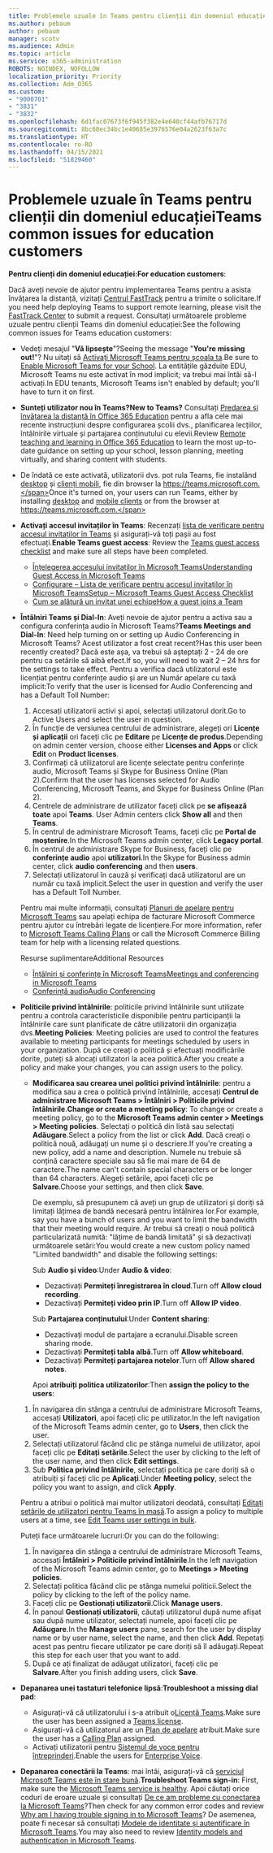 ```yaml
---
title: Problemele uzuale în Teams pentru clienții din domeniul educației
ms.author: pebaum
author: pebaum
manager: scotv
ms.audience: Admin
ms.topic: article
ms.service: o365-administration
ROBOTS: NOINDEX, NOFOLLOW
localization_priority: Priority
ms.collection: Adm_O365
ms.custom:
- "9000701"
- "3831"
- "3832"
ms.openlocfilehash: 6d1fac07673f6f945f382e4e640cf44afb76717d
ms.sourcegitcommit: 8bc60ec34bc1e40685e3976576e04a2623f63a7c
ms.translationtype: HT
ms.contentlocale: ro-RO
ms.lasthandoff: 04/15/2021
ms.locfileid: "51829460"
---
```

# <a name="teams-common-issues-for-education-customers"></a><span data-ttu-id="9da6f-102">Problemele uzuale în Teams pentru clienții din domeniul educației</span><span class="sxs-lookup"><span data-stu-id="9da6f-102">Teams common issues for education customers</span></span>

<span data-ttu-id="9da6f-103">**Pentru clienți din domeniul educației:**</span><span class="sxs-lookup"><span data-stu-id="9da6f-103">**For education customers**:</span></span>

<span data-ttu-id="9da6f-104">Dacă aveți nevoie de ajutor pentru implementarea Teams pentru a asista învățarea la distanță, vizitați [Centrul FastTrack](https://www.microsoft.com/fasttrack) pentru a trimite o solicitare.</span><span class="sxs-lookup"><span data-stu-id="9da6f-104">If you need help deploying Teams to support remote learning, please visit the [FastTrack Center](https://www.microsoft.com/fasttrack) to submit a request.</span></span> <span data-ttu-id="9da6f-105">Consultați următoarele probleme uzuale pentru clienții Teams din domeniul educației:</span><span class="sxs-lookup"><span data-stu-id="9da6f-105">See the following common issues for Teams education customers:</span></span>

- <span data-ttu-id="9da6f-106">Vedeți mesajul "**Vă lipsește**"?</span><span class="sxs-lookup"><span data-stu-id="9da6f-106">Seeing the message "**You're missing out!**"?</span></span> <span data-ttu-id="9da6f-107">Nu uitați să [Activați Microsoft Teams pentru școala ta](https://docs.microsoft.com/microsoft-365/education/intune-edu-trial/enable-microsoft-teams).</span><span class="sxs-lookup"><span data-stu-id="9da6f-107">Be sure to [Enable Microsoft Teams for your School](https://docs.microsoft.com/microsoft-365/education/intune-edu-trial/enable-microsoft-teams).</span></span> <span data-ttu-id="9da6f-108">La entitățile găzduite EDU, Microsoft Teams nu este activat în mod implicit; va trebui mai întâi să-l activați.</span><span class="sxs-lookup"><span data-stu-id="9da6f-108">In EDU tenants, Microsoft Teams isn't enabled by default; you'll have to turn it on first.</span></span>

- <span data-ttu-id="9da6f-109">**Sunteți utilizator nou în Teams?**</span><span class="sxs-lookup"><span data-stu-id="9da6f-109">**New to Teams?**</span></span> <span data-ttu-id="9da6f-110">Consultați [Predarea și învățarea la distanță în Office 365 Education](https://support.office.com/article/remote-teaching-and-learning-in-office-365-education-f651ccae-7b65-478b-8366-51bb884025c4) pentru a afla cele mai recente instrucțiuni despre configurarea școlii dvs., planificarea lecțiilor, întâlnirile virtuale și partajarea conținutului cu elevii.</span><span class="sxs-lookup"><span data-stu-id="9da6f-110">Review [Remote teaching and learning in Office 365 Education](https://support.office.com/article/remote-teaching-and-learning-in-office-365-education-f651ccae-7b65-478b-8366-51bb884025c4) to learn the most up-to-date guidance on setting up your school, lesson planning, meeting virtually, and sharing content with students.</span></span>

- <span data-ttu-id="9da6f-111">De îndată ce este activată, utilizatorii dvs. pot rula Teams, fie instalând [desktop](https://docs.microsoft.com/MicrosoftTeams/get-clients#desktop-client) și [clienți mobili](https://docs.microsoft.com/MicrosoftTeams/get-clients#mobile-clients), fie din browser la https://teams.microsoft.com.</span><span class="sxs-lookup"><span data-stu-id="9da6f-111">Once it's turned on, your users can run Teams, either by installing [desktop](https://docs.microsoft.com/MicrosoftTeams/get-clients#desktop-client) and [mobile clients](https://docs.microsoft.com/MicrosoftTeams/get-clients#mobile-clients) or from the browser at https://teams.microsoft.com.</span></span>

- <span data-ttu-id="9da6f-112">**Activați accesul invitaților în Teams**: Recenzați [lista de verificare pentru accesul invitaților în Teams](https://docs.microsoft.com/microsoftteams/guest-access-checklist) și asigurați-vă toți pașii au fost efectuați.</span><span class="sxs-lookup"><span data-stu-id="9da6f-112">**Enable Teams guest access**: Review the [Teams guest access checklist](https://docs.microsoft.com/microsoftteams/guest-access-checklist) and make sure all steps have been completed.</span></span>
    - [<span data-ttu-id="9da6f-113">Înțelegerea accesului invitaților în Microsoft Teams</span><span class="sxs-lookup"><span data-stu-id="9da6f-113">Understanding Guest Access in Microsoft Teams</span></span>](https://docs.microsoft.com/microsoftteams/guest-access)
    - [<span data-ttu-id="9da6f-114">Configurare – Lista de verificare pentru accesul invitaților în Microsoft Teams</span><span class="sxs-lookup"><span data-stu-id="9da6f-114">Setup – Microsoft Teams Guest Access Checklist</span></span>](https://docs.microsoft.com/microsoftteams/guest-access-checklist)
    - [<span data-ttu-id="9da6f-115">Cum se alătură un invitat unei echipe</span><span class="sxs-lookup"><span data-stu-id="9da6f-115">How a guest joins a Team</span></span>](https://docs.microsoft.com/microsoftteams/guest-joins)

- <span data-ttu-id="9da6f-116">**Întâlniri Teams și Dial-In**: Aveți nevoie de ajutor pentru a activa sau a configura conferința audio în Microsoft Teams?</span><span class="sxs-lookup"><span data-stu-id="9da6f-116">**Teams Meetings and Dial-In**: Need help turning on or setting up Audio Conferencing in Microsoft Teams?</span></span> <span data-ttu-id="9da6f-117">Acest utilizator a fost creat recent?</span><span class="sxs-lookup"><span data-stu-id="9da6f-117">Has this user been recently created?</span></span> <span data-ttu-id="9da6f-118">Dacă este așa, va trebui să așteptați 2 - 24 de ore pentru ca setările să aibă efect.</span><span class="sxs-lookup"><span data-stu-id="9da6f-118">If so, you will need to wait 2 – 24 hrs for the settings to take effect.</span></span> <span data-ttu-id="9da6f-119">Pentru a verifica dacă utilizatorul este licențiat pentru conferințe audio și are un Număr apelare cu taxă implicit:</span><span class="sxs-lookup"><span data-stu-id="9da6f-119">To verify that the user is licensed for Audio Conferencing and has a Default Toll Number:</span></span>
    1. <span data-ttu-id="9da6f-120">Accesați utilizatorii activi și apoi, selectați utilizatorul dorit.</span><span class="sxs-lookup"><span data-stu-id="9da6f-120">Go to Active Users and select the user in question.</span></span>
    2. <span data-ttu-id="9da6f-121">În funcție de versiunea centrului de administrare, alegeți ori **Licențe și aplicații** ori faceți clic pe **Editare** pe **Licențe de produs**.</span><span class="sxs-lookup"><span data-stu-id="9da6f-121">Depending on admin center version, choose either **Licenses and Apps** or click **Edit** on **Product licenses**.</span></span>
    3. <span data-ttu-id="9da6f-122">Confirmați că utilizatorul are licențe selectate pentru conferințe audio, Microsoft Teams și Skype for Business Online (Plan 2).</span><span class="sxs-lookup"><span data-stu-id="9da6f-122">Confirm that the user has licenses selected for Audio Conferencing, Microsoft Teams, and Skype for Business Online (Plan 2).</span></span>
    4. <span data-ttu-id="9da6f-123">Centrele de administrare de utilizator faceți click pe **se afișează toate** apoi **Teams**. </span><span class="sxs-lookup"><span data-stu-id="9da6f-123">User Admin centers click **Show all** and then **Teams**.</span></span>
    5. <span data-ttu-id="9da6f-124">În centrul de administrare Microsoft Teams, faceți clic pe **Portal de moștenire**.</span><span class="sxs-lookup"><span data-stu-id="9da6f-124">In the Microsoft Teams admin center, click **Legacy portal**.</span></span>
    6. <span data-ttu-id="9da6f-125">În centrul de administrare Skype for Business, faceți clic pe **conferințe audio** apoi **utilizatori**.</span><span class="sxs-lookup"><span data-stu-id="9da6f-125">In the Skype for Business admin center, click **audio conferencing** and then **users**.</span></span>
    7. <span data-ttu-id="9da6f-126">Selectați utilizatorul în cauză și verificați dacă utilizatorul are un număr cu taxă implicit.</span><span class="sxs-lookup"><span data-stu-id="9da6f-126">Select the user in question and verify the user has a Default Toll Number.</span></span>

    <span data-ttu-id="9da6f-127">Pentru mai multe informații, consultați [Planuri de apelare pentru Microsoft Teams](https://docs.microsoft.com/microsoftteams/calling-plans-for-office-365) sau apelați echipa de facturare Microsoft Commerce pentru ajutor cu întrebări legate de licențiere.</span><span class="sxs-lookup"><span data-stu-id="9da6f-127">For more information, refer to [Microsoft Teams Calling Plans](https://docs.microsoft.com/microsoftteams/calling-plans-for-office-365) or call the Microsoft Commerce Billing team for help with a licensing related questions.</span></span>

    <span data-ttu-id="9da6f-128">Resurse suplimentare</span><span class="sxs-lookup"><span data-stu-id="9da6f-128">Additional Resources</span></span>

    - [<span data-ttu-id="9da6f-129">Întâlniri și conferințe în Microsoft Teams</span><span class="sxs-lookup"><span data-stu-id="9da6f-129">Meetings and conferencing in Microsoft Teams</span></span>](https://docs.microsoft.com/microsoftteams/deploy-meetings-microsoft-teams-landing-page)
    - [<span data-ttu-id="9da6f-130">Conferință audio</span><span class="sxs-lookup"><span data-stu-id="9da6f-130">Audio Conferencing</span></span>](https://docs.microsoft.com/microsoftteams/audio-conferencing-in-office-365)

- <span data-ttu-id="9da6f-131">**Politicile privind întâlnirile**: politicile privind întâlnirile sunt utilizate pentru a controla caracteristicile disponibile pentru participanții la întâlnirile care sunt planificate de către utilizatorii din organizația dvs.</span><span class="sxs-lookup"><span data-stu-id="9da6f-131">**Meeting Policies**: Meeting policies are used to control the features available to meeting participants for meetings scheduled by users in your organization.</span></span> <span data-ttu-id="9da6f-132">După ce creați o politică și efectuați modificările dorite, puteți să alocați utilizatori la acea politică.</span><span class="sxs-lookup"><span data-stu-id="9da6f-132">After you create a policy and make your changes, you can assign users to the policy.</span></span>

    - <span data-ttu-id="9da6f-133">**Modificarea sau crearea unei politici privind întâlnirile**: pentru a modifica sau a crea o politică privind întâlnirile, accesați **Centrul de administrare Microsoft Teams > Întâlniri > Politicile privind întâlnirile**.</span><span class="sxs-lookup"><span data-stu-id="9da6f-133">**Change or create a meeting policy**: To change or create a meeting policy, go to the **Microsoft Teams admin center > Meetings > Meeting policies**.</span></span> <span data-ttu-id="9da6f-134">Selectați o politică din listă sau selectați **Adăugare**.</span><span class="sxs-lookup"><span data-stu-id="9da6f-134">Select a policy from the list or click **Add**.</span></span> <span data-ttu-id="9da6f-135">Dacă creați o politică nouă, adăugați un nume și o descriere.</span><span class="sxs-lookup"><span data-stu-id="9da6f-135">If you're creating a new policy, add a name and description.</span></span> <span data-ttu-id="9da6f-136">Numele nu trebuie să conțină caractere speciale sau să fie mai mare de 64 de caractere.</span><span class="sxs-lookup"><span data-stu-id="9da6f-136">The name can't contain special characters or be longer than 64 characters.</span></span> <span data-ttu-id="9da6f-137">Alegeți setările, apoi faceți clic pe **Salvare**.</span><span class="sxs-lookup"><span data-stu-id="9da6f-137">Choose your settings, and then click **Save**.</span></span> 
    
        <span data-ttu-id="9da6f-138">De exemplu, să presupunem că aveți un grup de utilizatori și doriți să limitați lățimea de bandă necesară pentru întâlnirea lor.</span><span class="sxs-lookup"><span data-stu-id="9da6f-138">For example, say you have a bunch of users and you want to limit the bandwidth that their meeting would require.</span></span> <span data-ttu-id="9da6f-139">Ar trebui să creați o nouă politică particularizată numită: "lățime de bandă limitată" și să dezactivați următoarele setări:</span><span class="sxs-lookup"><span data-stu-id="9da6f-139">You would create a new custom policy named "Limited bandwidth" and disable the following settings:</span></span>

        <span data-ttu-id="9da6f-140">Sub **Audio și video**:</span><span class="sxs-lookup"><span data-stu-id="9da6f-140">Under **Audio & video**:</span></span>
        - <span data-ttu-id="9da6f-141">Dezactivați **Permiteți înregistrarea în cloud**.</span><span class="sxs-lookup"><span data-stu-id="9da6f-141">Turn off **Allow cloud recording**.</span></span>
        - <span data-ttu-id="9da6f-142">Dezactivați **Permiteți video prin IP**.</span><span class="sxs-lookup"><span data-stu-id="9da6f-142">Turn off **Allow IP video**.</span></span>

        <span data-ttu-id="9da6f-143">Sub **Partajarea conținutului**:</span><span class="sxs-lookup"><span data-stu-id="9da6f-143">Under **Content sharing**:</span></span>

        - <span data-ttu-id="9da6f-144">Dezactivați modul de partajare a ecranului.</span><span class="sxs-lookup"><span data-stu-id="9da6f-144">Disable screen sharing mode.</span></span>
        - <span data-ttu-id="9da6f-145">Dezactivați **Permiteți tabla albă**.</span><span class="sxs-lookup"><span data-stu-id="9da6f-145">Turn off **Allow whiteboard**.</span></span>
        - <span data-ttu-id="9da6f-146">Dezactivați **Permiteți partajarea notelor**.</span><span class="sxs-lookup"><span data-stu-id="9da6f-146">Turn off **Allow shared notes**.</span></span>

        <span data-ttu-id="9da6f-147">Apoi **atribuiți politica utilizatorilor**:</span><span class="sxs-lookup"><span data-stu-id="9da6f-147">Then **assign the policy to the users**:</span></span>

    1. <span data-ttu-id="9da6f-148">În navigarea din stânga a centrului de administrare Microsoft Teams, accesați **Utilizatori**, apoi faceți clic pe utilizator.</span><span class="sxs-lookup"><span data-stu-id="9da6f-148">In the left navigation of the Microsoft Teams admin center, go to **Users**, then click the user.</span></span>
    2. <span data-ttu-id="9da6f-149">Selectați utilizatorul făcând clic pe stânga numelui de utilizator, apoi faceți clic pe **Editați setările**.</span><span class="sxs-lookup"><span data-stu-id="9da6f-149">Select the user by clicking to the left of the user name, and then click **Edit settings**.</span></span>
    3. <span data-ttu-id="9da6f-150">Sub **Politica privind întâlnirile**, selectați politica pe care doriți să o atribuiți și faceți clic pe **Aplicați**.</span><span class="sxs-lookup"><span data-stu-id="9da6f-150">Under **Meeting policy**, select the policy you want to assign, and click **Apply**.</span></span>

    <span data-ttu-id="9da6f-151">Pentru a atribui o politică mai multor utilizatori deodată, consultați [Editați setările de utilizatori pentru Teams în masă](https://docs.microsoft.com/microsoftteams/edit-user-settings-in-bulk).</span><span class="sxs-lookup"><span data-stu-id="9da6f-151">To assign a policy to multiple users at a time, see [Edit Teams user settings in bulk](https://docs.microsoft.com/microsoftteams/edit-user-settings-in-bulk).</span></span>

    <span data-ttu-id="9da6f-152">Puteți face următoarele lucruri:</span><span class="sxs-lookup"><span data-stu-id="9da6f-152">Or you can do the following:</span></span>
    1. <span data-ttu-id="9da6f-153">În navigarea din stânga a centrului de administrare Microsoft Teams, accesați **Întâlniri > Politicile privind întâlnirile**.</span><span class="sxs-lookup"><span data-stu-id="9da6f-153">In the left navigation of the Microsoft Teams admin center, go to **Meetings > Meeting policies**.</span></span>
    2. <span data-ttu-id="9da6f-154">Selectați politica făcând clic pe stânga numelui politicii.</span><span class="sxs-lookup"><span data-stu-id="9da6f-154">Select the policy by clicking to the left of the policy name.</span></span>
    3. <span data-ttu-id="9da6f-155">Faceți clic pe **Gestionați utilizatorii**.</span><span class="sxs-lookup"><span data-stu-id="9da6f-155">Click **Manage users**.</span></span>
    4. <span data-ttu-id="9da6f-156">În panoul **Gestionați utilizatorii**, căutați utilizatorul după nume afișat sau după nume utilizator, selectați numele, apoi faceți clic pe **Adăugare**.</span><span class="sxs-lookup"><span data-stu-id="9da6f-156">In the **Manage users** pane, search for the user by display name or by user name, select the name, and then click **Add**.</span></span> <span data-ttu-id="9da6f-157">Repetați acest pas pentru fiecare utilizator pe care doriți să îl adăugați.</span><span class="sxs-lookup"><span data-stu-id="9da6f-157">Repeat this step for each user that you want to add.</span></span>
    5. <span data-ttu-id="9da6f-158">După ce ați finalizat de adăugat utilizatori, faceți clic pe **Salvare**.</span><span class="sxs-lookup"><span data-stu-id="9da6f-158">After you finish adding users, click **Save**.</span></span>

- <span data-ttu-id="9da6f-159">**Depanarea unei tastaturi telefonice lipsă**:</span><span class="sxs-lookup"><span data-stu-id="9da6f-159">**Troubleshoot a missing dial pad**:</span></span>
    - <span data-ttu-id="9da6f-160">Asigurați-vă că utilizatorului i s-a atribuit o[Licență Teams](https://docs.microsoft.com/MicrosoftTeams/assign-teams-licenses).</span><span class="sxs-lookup"><span data-stu-id="9da6f-160">Make sure the user has been assigned a [Teams license](https://docs.microsoft.com/MicrosoftTeams/assign-teams-licenses).</span></span>
    - <span data-ttu-id="9da6f-161">Asigurați-vă că utilizatorul are un [Plan de apelare](https://docs.microsoft.com/MicrosoftTeams/calling-plan-landing-page) atribuit.</span><span class="sxs-lookup"><span data-stu-id="9da6f-161">Make sure the user has a [Calling Plan](https://docs.microsoft.com/MicrosoftTeams/calling-plan-landing-page) assigned.</span></span>
    - <span data-ttu-id="9da6f-162">Activați utilizatorii pentru [Sistemul de voce pentru întreprinderi](https://docs.microsoft.com/skypeforbusiness/skype-for-business-hybrid-solutions/plan-your-phone-system-cloud-pbx-solution/enable-users-for-enterprise-voice-online-and-phone-system-voicemail#to-enable-your-users-for-phone-system-in-office-365-voice-and-voicemail).</span><span class="sxs-lookup"><span data-stu-id="9da6f-162">Enable the users for [Enterprise Voice](https://docs.microsoft.com/skypeforbusiness/skype-for-business-hybrid-solutions/plan-your-phone-system-cloud-pbx-solution/enable-users-for-enterprise-voice-online-and-phone-system-voicemail#to-enable-your-users-for-phone-system-in-office-365-voice-and-voicemail).</span></span>

- <span data-ttu-id="9da6f-163">**Depanarea conectării la Teams**: mai întâi, asigurați-vă că [serviciul Microsoft Teams este în stare bună](https://admin.microsoft.com/Adminportal/Home?source=applauncher#/servicehealth).</span><span class="sxs-lookup"><span data-stu-id="9da6f-163">**Troubleshoot Teams sign-in**: First, make sure the [Microsoft Teams service is healthy](https://admin.microsoft.com/Adminportal/Home?source=applauncher#/servicehealth).</span></span> <span data-ttu-id="9da6f-164">Apoi căutați orice coduri de eroare uzuale și consultați [De ce am probleme cu conectarea la Microsoft Teams](https://support.office.com/article/a02f683b-61a3-4008-9447-ee60c5593b0f)?</span><span class="sxs-lookup"><span data-stu-id="9da6f-164">Then check for any common error codes and review [Why am I having trouble signing in to Microsoft Teams](https://support.office.com/article/a02f683b-61a3-4008-9447-ee60c5593b0f)?</span></span> <span data-ttu-id="9da6f-165">De asemenea, poate fi necesar să consultați [Modele de identitate și autentificare în Microsoft Teams](https://docs.microsoft.com/MicrosoftTeams/identify-models-authentication).</span><span class="sxs-lookup"><span data-stu-id="9da6f-165">You may also need to review [Identity models and authentication in Microsoft Teams](https://docs.microsoft.com/MicrosoftTeams/identify-models-authentication).</span></span>
